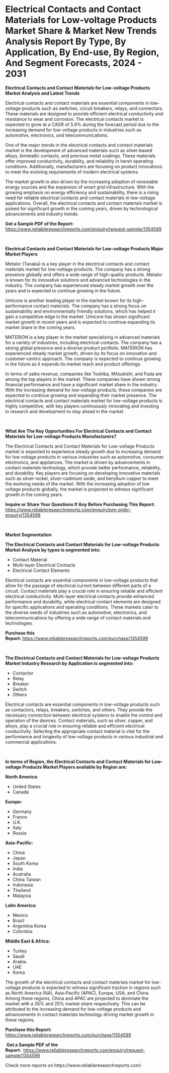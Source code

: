 <p><h1>Electrical Contacts and Contact Materials for Low-voltage Products Market Share & Market New Trends Analysis Report By Type, By Application, By End-use, By Region, And Segment Forecasts, 2024 - 2031</h1></p><p><strong>Electrical Contacts and Contact Materials for Low-voltage Products Market Analysis and Latest Trends</strong></p>
<p><p>Electrical contacts and contact materials are essential components in low-voltage products such as switches, circuit breakers, relays, and connectors. These materials are designed to provide efficient electrical conductivity and resistance to wear and corrosion. The electrical contacts market is expected to grow at a CAGR of 5.9% during the forecast period due to the increasing demand for low-voltage products in industries such as automotive, electronics, and telecommunications.</p><p>One of the major trends in the electrical contacts and contact materials market is the development of advanced materials such as silver-based alloys, bimetallic contacts, and precious metal coatings. These materials offer improved conductivity, durability, and reliability in harsh operating conditions. Additionally, manufacturers are focusing on product innovations to meet the evolving requirements of modern electrical systems.</p><p>The market growth is also driven by the increasing adoption of renewable energy sources and the expansion of smart grid infrastructure. With the growing emphasis on energy efficiency and sustainability, there is a rising need for reliable electrical contacts and contact materials in low-voltage applications. Overall, the electrical contacts and contact materials market is poised for significant growth in the coming years, driven by technological advancements and industry trends.</p></p>
<p><strong>Get a Sample PDF of the Report:&nbsp;</strong> <a href="https://www.reliableresearchreports.com/enquiry/request-sample/1354599">https://www.reliableresearchreports.com/enquiry/request-sample/1354599</a></p>
<p>&nbsp;</p>
<p><strong>Electrical Contacts and Contact Materials for Low-voltage Products Major Market Players</strong></p>
<p><p>Metalor (Tanaka) is a key player in the electrical contacts and contact materials market for low-voltage products. The company has a strong presence globally and offers a wide range of high-quality products. Metalor is known for its innovative solutions and advanced technologies in the industry. The company has experienced steady market growth over the years and is expected to continue growing in the future.</p><p>Umicore is another leading player in the market known for its high-performance contact materials. The company has a strong focus on sustainability and environmentally friendly solutions, which has helped it gain a competitive edge in the market. Umicore has shown significant market growth in recent years and is expected to continue expanding its market share in the coming years.</p><p>MATERION is a key player in the market specializing in advanced materials for a variety of industries, including electrical contacts. The company has a strong global presence and a diverse product portfolio. MATERION has experienced steady market growth, driven by its focus on innovation and customer-centric approach. The company is expected to continue growing in the future as it expands its market reach and product offerings.</p><p>In terms of sales revenue, companies like Toshiba, Mitsubishi, and Fuda are among the top players in the market. These companies have shown strong financial performance and have a significant market share in the industry. With the increasing demand for low-voltage products, these companies are expected to continue growing and expanding their market presence. The electrical contacts and contact materials market for low-voltage products is highly competitive, with key players continuously innovating and investing in research and development to stay ahead in the market.</p></p>
<p>&nbsp;</p>
<p><strong>What Are The Key Opportunities For Electrical Contacts and Contact Materials for Low-voltage Products Manufacturers?</strong></p>
<p><p>The Electrical Contacts and Contact Materials for Low-voltage Products market is expected to experience steady growth due to increasing demand for low voltage products in various industries such as automotive, consumer electronics, and appliances. The market is driven by advancements in contact materials technology, which provide better performance, reliability, and durability. Key players are focusing on developing innovative materials such as silver-nickel, silver-cadmium oxide, and beryllium copper to meet the evolving needs of the market. With the increasing adoption of low voltage products globally, the market is projected to witness significant growth in the coming years.</p></p>
<p><strong>Inquire or Share Your Questions If Any Before Purchasing This Report:</strong> <a href="https://www.reliableresearchreports.com/enquiry/pre-order-enquiry/1354599">https://www.reliableresearchreports.com/enquiry/pre-order-enquiry/1354599</a></p>
<p>&nbsp;</p>
<p><strong>Market Segmentation</strong></p>
<p><strong>The Electrical Contacts and Contact Materials for Low-voltage Products Market Analysis by types is segmented into:</strong></p>
<p><ul><li>Contact Material</li><li>Multi-layer Electrical Contacts</li><li>Electrical Contact Elements</li></ul></p>
<p><p>Electrical contacts are essential components in low-voltage products that allow for the passage of electrical current between different parts of a circuit. Contact materials play a crucial role in ensuring reliable and efficient electrical conductivity. Multi-layer electrical contacts provide enhanced performance and durability, while electrical contact elements are designed for specific applications and operating conditions. These markets cater to the diverse needs of industries such as automotive, electronics, and telecommunications by offering a wide range of contact materials and technologies.</p></p>
<p><strong>Purchase this Report:&nbsp;</strong><a href="https://www.reliableresearchreports.com/purchase/1354599">https://www.reliableresearchreports.com/purchase/1354599</a></p>
<p>&nbsp;</p>
<p><strong>The Electrical Contacts and Contact Materials for Low-voltage Products Market Industry Research by Application is segmented into:</strong></p>
<p><ul><li>Contactor</li><li>Relay</li><li>Breaker</li><li>Switch</li><li>Others</li></ul></p>
<p><p>Electrical contacts are essential components in low-voltage products such as contactors, relays, breakers, switches, and others. They provide the necessary connection between electrical systems to enable the control and operation of the devices. Contact materials, such as silver, copper, and alloys, play a crucial role in ensuring reliable and efficient electrical conductivity. Selecting the appropriate contact material is vital for the performance and longevity of low-voltage products in various industrial and commercial applications.</p></p>
<p>&nbsp;</p>
<p><strong>In terms of Region, the Electrical Contacts and Contact Materials for Low-voltage Products Market Players available by Region are:</strong></p>
<p>
    <p> <strong> North America: </strong>
        <ul>
            <li>United States</li>
            <li>Canada</li>
        </ul>
        </p> 
    <p> <strong> Europe: </strong>
        <ul>
            <li>Germany</li>
            <li>France</li>
            <li>U.K.</li>
            <li>Italy</li>
            <li>Russia</li>
        </ul>
        </p> 
    <p> <strong> Asia-Pacific: </strong>
        <ul>
            <li>China</li>
            <li>Japan</li>
            <li>South Korea</li>
            <li>India</li>
            <li>Australia</li>
            <li>China Taiwan</li>
            <li>Indonesia</li>
            <li>Thailand</li>
            <li>Malaysia</li>
        </ul>
        </p> 
    <p> <strong> Latin America: </strong>
        <ul>
            <li>Mexico</li>
            <li>Brazil</li>
            <li>Argentina Korea</li>
            <li>Colombia</li>
        </ul>
        </p> 
    <p> <strong> Middle East & Africa: </strong>
        <ul>
            <li>Turkey</li>
            <li>Saudi</li>
            <li>Arabia</li>
            <li>UAE</li>
            <li>Korea</li>
        </ul>
    </p>
    </p>
<p><p>The growth of the electrical contacts and contact materials market for low-voltage products is expected to witness significant traction in regions such as North America (NA), Asia-Pacific (APAC), Europe, USA, and China. Among these regions, China and APAC are projected to dominate the market with a 35% and 25% market share respectively. This can be attributed to the increasing demand for low-voltage products and advancements in contact materials technology driving market growth in these regions.</p></p>
<p><strong>Purchase this Report: </strong><a href="https://www.reliableresearchreports.com/purchase/1354599">https://www.reliableresearchreports.com/purchase/1354599</a></p>
<p>&nbsp;<strong>Get a Sample PDF of the Report:&nbsp;&nbsp;</strong><a href="https://www.reliableresearchreports.com/enquiry/request-sample/1354599">https://www.reliableresearchreports.com/enquiry/request-sample/1354599</a></p>
<p><strong></strong></p>
<p>Check more reports on https://www.reliableresearchreports.com/</p>